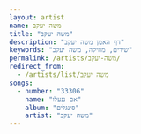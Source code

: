 ```yaml
---
layout: artist
name: משה יעקב
title: "משה יעקב"
description: "דף האמן משה יעקב"
keywords: "שירים, מוזיקה, משה יעקב"
permalink: /artists/משה-יעקב/
redirect_from:
  - /artists/list/משה יעקב
songs:
  - number: "33306"
    name: "אם ננעלו"
    album: "סינגלים"
    artist: "משה יעקב"
---
```

